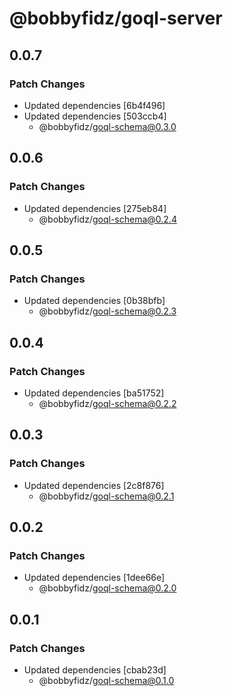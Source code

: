 # @bobbyfidz/goql-server

## 0.0.7

### Patch Changes

- Updated dependencies [6b4f496]
- Updated dependencies [503ccb4]
    - @bobbyfidz/goql-schema@0.3.0

## 0.0.6

### Patch Changes

- Updated dependencies [275eb84]
    - @bobbyfidz/goql-schema@0.2.4

## 0.0.5

### Patch Changes

- Updated dependencies [0b38bfb]
    - @bobbyfidz/goql-schema@0.2.3

## 0.0.4

### Patch Changes

- Updated dependencies [ba51752]
    - @bobbyfidz/goql-schema@0.2.2

## 0.0.3

### Patch Changes

- Updated dependencies [2c8f876]
    - @bobbyfidz/goql-schema@0.2.1

## 0.0.2

### Patch Changes

- Updated dependencies [1dee66e]
    - @bobbyfidz/goql-schema@0.2.0

## 0.0.1

### Patch Changes

- Updated dependencies [cbab23d]
    - @bobbyfidz/goql-schema@0.1.0
